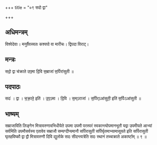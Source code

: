 +++
title = "०९ सदो द्वा"

+++
## अधिमन्त्रम्
विश्वेदेवाः। मनुर्वैवस्वतः कश्यपो वा मारीचः। द्विपदा विराट्।

## मन्त्रः
सदो॒ द्वा च॑क्राते उप॒मा दि॒वि स॒म्राजा॑ स॒र्पिरा॑सुती ॥

## पदपाठः
सदः॑ । द्वा । च॒क्रा॒ते॒ इति॑ । उ॒प॒ऽमा । दि॒वि । स॒म्ऽराजा॑ । स॒र्पिर्ऽआ॑सुती॒ इति॑ स॒र्पिःऽआ॑सुती ॥

## भाष्यम्
सम्राजाविति लिङ्गेन मित्रावरुणावभिधीयेते उपमा उपमौ परस्परं स्वकान्त्योपमानभूतौ यद्वा उपमीयते आभ्यां सर्वमिति उपमौसर्वस्य एतावेव सम्राजौ सम्यग्दीप्यमानौ सर्पिरासुती सर्पिर्घृतमाभ्यामासूयते इति सर्पिरासुती घृतहविष्कौ द्वा द्वौ मित्रावरुणौ दिवि द्युलोके सदः सीदन्त्यत्रेति सदः स्थानं तच्चक्राते अकार्ष्टाम् ॥ ९ ॥